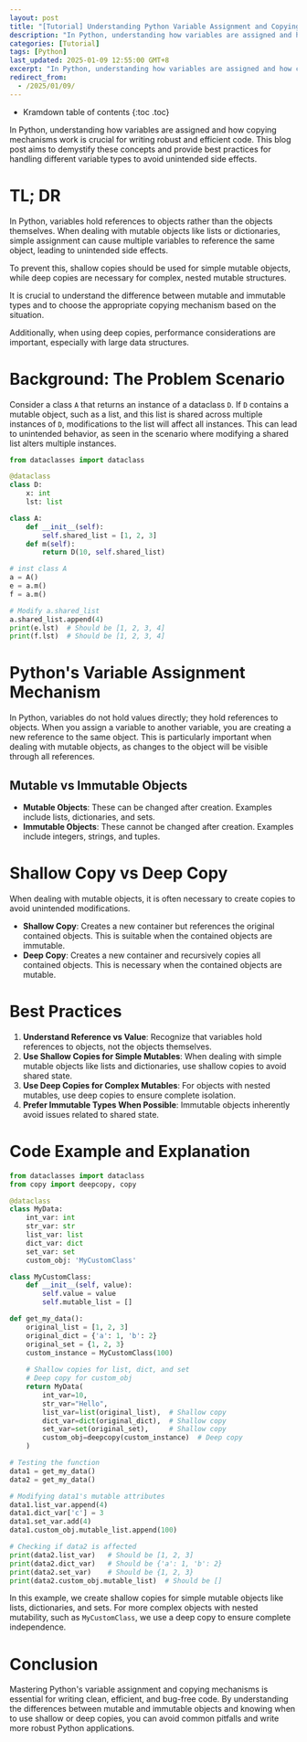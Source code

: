 ```yaml
---
layout: post
title: "[Tutorial] Understanding Python Variable Assignment and Copying Mechanisms"
description: "In Python, understanding how variables are assigned and how copying mechanisms work is crucial for writing robust and efficient code. This blog post aims to demystify these concepts and provide best practices for handling different variable types to avoid unintended side effects."
categories: [Tutorial]
tags: [Python]
last_updated: 2025-01-09 12:55:00 GMT+8
excerpt: "In Python, understanding how variables are assigned and how copying mechanisms work is crucial for writing robust and efficient code. This blog post aims to demystify these concepts and provide best practices for handling different variable types to avoid unintended side effects."
redirect_from:
  - /2025/01/09/
---
```


* Kramdown table of contents
{:toc .toc}

In Python, understanding how variables are assigned and how copying mechanisms work is crucial for writing robust and efficient code. This blog post aims to demystify these concepts and provide best practices for handling different variable types to avoid unintended side effects.

# TL; DR

In Python, variables hold references to objects rather than the objects themselves. When dealing with mutable objects like lists or dictionaries, simple assignment can cause multiple variables to reference the same object, leading to unintended side effects. 

To prevent this, shallow copies should be used for simple mutable objects, while deep copies are necessary for complex, nested mutable structures. 

It is crucial to understand the difference between mutable and immutable types and to choose the appropriate copying mechanism based on the situation. 

Additionally, when using deep copies, performance considerations are important, especially with large data structures. 

# Background: The Problem Scenario

Consider a class `A` that returns an instance of a dataclass `D`. If `D` contains a mutable object, such as a list, and this list is shared across multiple instances of `D`, modifications to the list will affect all instances. This can lead to unintended behavior, as seen in the scenario where modifying a shared list alters multiple instances.

```python
from dataclasses import dataclass

@dataclass
class D:
    x: int
    lst: list

class A:
    def __init__(self):
        self.shared_list = [1, 2, 3]
    def m(self):
        return D(10, self.shared_list)

# inst class A
a = A()
e = a.m()
f = a.m()

# Modify a.shared_list
a.shared_list.append(4)
print(e.lst)  # Should be [1, 2, 3, 4]
print(f.lst)  # Should be [1, 2, 3, 4]
```

# Python's Variable Assignment Mechanism

In Python, variables do not hold values directly; they hold references to objects. When you assign a variable to another variable, you are creating a new reference to the same object. This is particularly important when dealing with mutable objects, as changes to the object will be visible through all references.

## Mutable vs Immutable Objects

- **Mutable Objects**: These can be changed after creation. Examples include lists, dictionaries, and sets.
- **Immutable Objects**: These cannot be changed after creation. Examples include integers, strings, and tuples.

# Shallow Copy vs Deep Copy

When dealing with mutable objects, it is often necessary to create copies to avoid unintended modifications.

- **Shallow Copy**: Creates a new container but references the original contained objects. This is suitable when the contained objects are immutable.
- **Deep Copy**: Creates a new container and recursively copies all contained objects. This is necessary when the contained objects are mutable.

# Best Practices

1. **Understand Reference vs Value**: Recognize that variables hold references to objects, not the objects themselves.
2. **Use Shallow Copies for Simple Mutables**: When dealing with simple mutable objects like lists and dictionaries, use shallow copies to avoid shared state.
3. **Use Deep Copies for Complex Mutables**: For objects with nested mutables, use deep copies to ensure complete isolation.
4. **Prefer Immutable Types When Possible**: Immutable objects inherently avoid issues related to shared state.

# Code Example and Explanation

```python
from dataclasses import dataclass
from copy import deepcopy, copy

@dataclass
class MyData:
    int_var: int
    str_var: str
    list_var: list
    dict_var: dict
    set_var: set
    custom_obj: 'MyCustomClass'

class MyCustomClass:
    def __init__(self, value):
        self.value = value
        self.mutable_list = []

def get_my_data():
    original_list = [1, 2, 3]
    original_dict = {'a': 1, 'b': 2}
    original_set = {1, 2, 3}
    custom_instance = MyCustomClass(100)
    
    # Shallow copies for list, dict, and set
    # Deep copy for custom_obj
    return MyData(
        int_var=10,
        str_var="Hello",
        list_var=list(original_list),  # Shallow copy
        dict_var=dict(original_dict),  # Shallow copy
        set_var=set(original_set),     # Shallow copy
        custom_obj=deepcopy(custom_instance)  # Deep copy
    )

# Testing the function
data1 = get_my_data()
data2 = get_my_data()

# Modifying data1's mutable attributes
data1.list_var.append(4)
data1.dict_var['c'] = 3
data1.set_var.add(4)
data1.custom_obj.mutable_list.append(100)

# Checking if data2 is affected
print(data2.list_var)   # Should be [1, 2, 3]
print(data2.dict_var)   # Should be {'a': 1, 'b': 2}
print(data2.set_var)    # Should be {1, 2, 3}
print(data2.custom_obj.mutable_list)  # Should be []
```

In this example, we create shallow copies for simple mutable objects like lists, dictionaries, and sets. For more complex objects with nested mutability, such as `MyCustomClass`, we use a deep copy to ensure complete independence.

# Conclusion

Mastering Python's variable assignment and copying mechanisms is essential for writing clean, efficient, and bug-free code. By understanding the differences between mutable and immutable objects and knowing when to use shallow or deep copies, you can avoid common pitfalls and write more robust Python applications.
